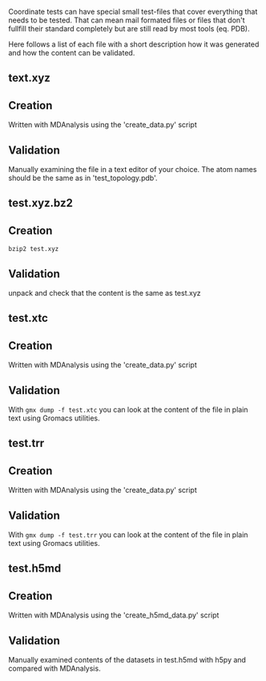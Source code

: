 Coordinate tests can have special small test-files that cover everything that
needs to be tested. That can mean mail formated files or files that don't
fullfill their standard completely but are still read by most tools (eq. PDB).

Here follows a list of each file with a short description how it was generated
and how the content can be validated.

text.xyz
--------
## Creation
Written with MDAnalysis using the 'create_data.py' script

## Validation
Manually examining the file in a text editor of your choice. The atom names
should be the same as in 'test_topology.pdb'.

test.xyz.bz2
------------
## Creation

    bzip2 test.xyz

## Validation
unpack and check that the content is the same as test.xyz

test.xtc
--------
## Creation
Written with MDAnalysis using the 'create_data.py' script

## Validation
With `gmx dump -f test.xtc` you can look at the content of the file in
plain text using Gromacs utilities.

test.trr
--------
## Creation
Written with MDAnalysis using the 'create_data.py' script

## Validation
With `gmx dump -f test.trr` you can look at the content of the file in
plain text using Gromacs utilities.

test.h5md
---------
## Creation
Written with MDAnalysis using the 'create_h5md_data.py' script

## Validation
Manually examined contents of the datasets in test.h5md with h5py and compared
with MDAnalysis.

